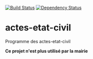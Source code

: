 [![Build Status](https://travis-ci.org/DSI-Ville-Noumea/actes-etat-civil.svg?branch=master)](https://travis-ci.org/DSI-Ville-Noumea/actes-etat-civil)
[![Dependency Status](https://www.versioneye.com/user/projects/57b25411dfa0a4003cc5ec8d/badge.svg?style=flat-square)](https://www.versioneye.com/user/projects/57b25411dfa0a4003cc5ec8d)

# actes-etat-civil
Programme des actes-etat-civil

**Ce projet n'est plus utilisé par la mairie**
